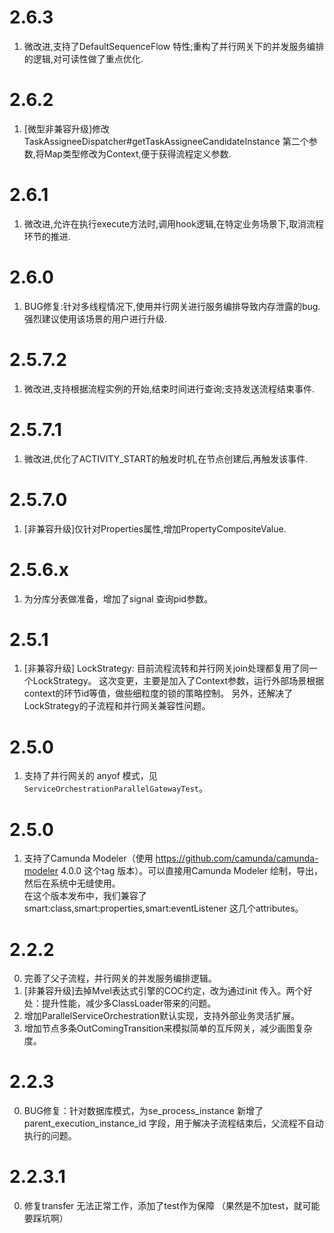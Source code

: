 # 2.6.3
1. 微改进,支持了DefaultSequenceFlow 特性;重构了并行网关下的并发服务编排的逻辑,对可读性做了重点优化.

# 2.6.2
1. [微型非兼容升级]修改TaskAssigneeDispatcher#getTaskAssigneeCandidateInstance 第二个参数,将Map类型修改为Context,便于获得流程定义参数.

# 2.6.1
1. 微改进,允许在执行execute方法时,调用hook逻辑,在特定业务场景下,取消流程环节的推进.

# 2.6.0
1. BUG修复:针对多线程情况下,使用并行网关进行服务编排导致内存泄露的bug. 强烈建议使用该场景的用户进行升级.

# 2.5.7.2
1. 微改进,支持根据流程实例的开始,结束时间进行查询;支持发送流程结束事件.

# 2.5.7.1
1. 微改进,优化了ACTIVITY_START的触发时机,在节点创建后,再触发该事件.

# 2.5.7.0
1. [非兼容升级]仅针对Properties属性,增加PropertyCompositeValue. 

# 2.5.6.x
1. 为分库分表做准备，增加了signal 查询pid参数。

# 2.5.1
1.  [非兼容升级] LockStrategy: 目前流程流转和并行网关join处理都复用了同一个LockStrategy。 这次变更，主要是加入了Context参数，运行外部场景根据context的环节id等值，做些细粒度的锁的策略控制。
 另外，还解决了LockStrategy的子流程和并行网关兼容性问题。

# 2.5.0
1. 支持了并行网关的 anyof 模式，见`ServiceOrchestrationParallelGatewayTest`。

# 2.5.0
1. 支持了Camunda Modeler（使用 https://github.com/camunda/camunda-modeler 4.0.0 这个tag 版本）。可以直接用Camunda Modeler 绘制，导出，然后在系统中无缝使用。   
在这个版本发布中，我们兼容了  smart:class,smart:properties,smart:eventListener 这几个attributes。 

# 2.2.2
0. 完善了父子流程，并行网关的并发服务编排逻辑。
1. [非兼容升级]去掉Mvel表达式引擎的COC约定，改为通过init 传入。两个好处：提升性能，减少多ClassLoader带来的问题。
2. 增加ParallelServiceOrchestration默认实现，支持外部业务灵活扩展。
3. 增加节点多条OutComingTransition来模拟简单的互斥网关，减少画图复杂度。

# 2.2.3
0. BUG修复：针对数据库模式，为se_process_instance 新增了parent_execution_instance_id 字段，用于解决子流程结束后，父流程不自动执行的问题。

# 2.2.3.1
0. 修复transfer 无法正常工作，添加了test作为保障 （果然是不加test，就可能要踩坑啊）
